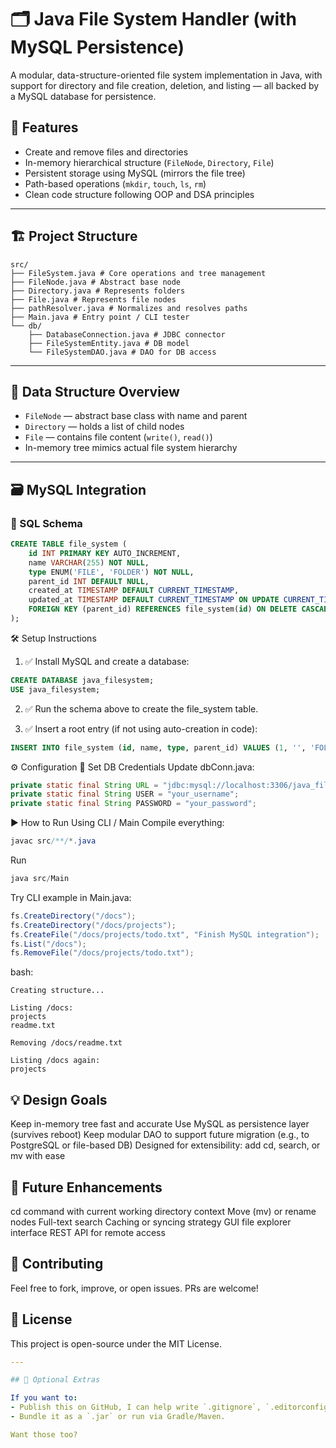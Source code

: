 # 🗂️ Java File System Handler (with MySQL Persistence)

A modular, data-structure-oriented file system implementation in Java, with support for directory and file creation, deletion, and listing — all backed by a MySQL database for persistence.

## 🚀 Features

- Create and remove files and directories
- In-memory hierarchical structure (`FileNode`, `Directory`, `File`)
- Persistent storage using MySQL (mirrors the file tree)
- Path-based operations (`mkdir`, `touch`, `ls`, `rm`)
- Clean code structure following OOP and DSA principles

---

## 🏗️ Project Structure

```
src/
├── FileSystem.java # Core operations and tree management
├── FileNode.java # Abstract base node
├── Directory.java # Represents folders
├── File.java # Represents file nodes
├── pathResolver.java # Normalizes and resolves paths
├── Main.java # Entry point / CLI tester
└── db/
    ├── DatabaseConnection.java # JDBC connector
    ├── FileSystemEntity.java # DB model
    └── FileSystemDAO.java # DAO for DB access
```


---

## 🧠 Data Structure Overview

- `FileNode` — abstract base class with name and parent
- `Directory` — holds a list of child nodes
- `File` — contains file content (`write()`, `read()`)
- In-memory tree mimics actual file system hierarchy

---

## 🗃️ MySQL Integration

### 🧾 SQL Schema

```sql
CREATE TABLE file_system (
    id INT PRIMARY KEY AUTO_INCREMENT,
    name VARCHAR(255) NOT NULL,
    type ENUM('FILE', 'FOLDER') NOT NULL,
    parent_id INT DEFAULT NULL,
    created_at TIMESTAMP DEFAULT CURRENT_TIMESTAMP,
    updated_at TIMESTAMP DEFAULT CURRENT_TIMESTAMP ON UPDATE CURRENT_TIMESTAMP,
    FOREIGN KEY (parent_id) REFERENCES file_system(id) ON DELETE CASCADE
);
```

🛠 Setup Instructions
1. ✅ Install MySQL and create a database:

```sql
CREATE DATABASE java_filesystem;
USE java_filesystem;
```
2. ✅ Run the schema above to create the file_system table.

3. ✅ Insert a root entry (if not using auto-creation in code):

```sql
INSERT INTO file_system (id, name, type, parent_id) VALUES (1, '', 'FOLDER', NULL);
```

⚙️ Configuration
🔌 Set DB Credentials
Update dbConn.java:

```java
private static final String URL = "jdbc:mysql://localhost:3306/java_filesystem";
private static final String USER = "your_username";
private static final String PASSWORD = "your_password";
```

▶️ How to Run
Using CLI / Main
Compile everything:

```java
javac src/**/*.java
```

Run
```java
java src/Main
```

Try CLI example in Main.java:
```java
fs.CreateDirectory("/docs");
fs.CreateDirectory("/docs/projects");
fs.CreateFile("/docs/projects/todo.txt", "Finish MySQL integration");
fs.List("/docs");
fs.RemoveFile("/docs/projects/todo.txt");
```
bash:

```
Creating structure...

Listing /docs:
projects
readme.txt

Removing /docs/readme.txt

Listing /docs again:
projects
```

## 💡 Design Goals
Keep in-memory tree fast and accurate
Use MySQL as persistence layer (survives reboot)
Keep modular DAO to support future migration (e.g., to PostgreSQL or file-based DB)
Designed for extensibility: add cd, search, or mv with ease

## 🔮 Future Enhancements
 cd command with current working directory context
 Move (mv) or rename nodes
 Full-text search
 Caching or syncing strategy
 GUI file explorer interface
 REST API for remote access
 
## 🤝 Contributing
Feel free to fork, improve, or open issues. PRs are welcome!

## 🪪 License
This project is open-source under the MIT License.

```yaml
---

## 🧠 Optional Extras

If you want to:
- Publish this on GitHub, I can help write `.gitignore`, `.editorconfig`, and `.github/workflows`.
- Bundle it as a `.jar` or run via Gradle/Maven.

Want those too?
```
